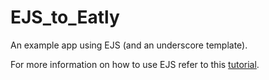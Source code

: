 # EJS_to_Eatly

An example app using EJS (and an underscore template).

For more information on how to use EJS refer to this [tutorial](https://scotch.io/tutorials/use-ejs-to-template-your-node-application).
